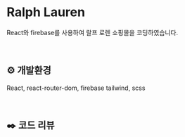 # Ralph Lauren

React와 firebase를 사용하여 랄프 로렌 쇼핑몰을 코딩하였습니다.

<br>

## ⚙️ 개발환경

React, react-router-dom, firebase tailwind, scss

<br>

## ✒️ 코드 리뷰


```

```

<br>
